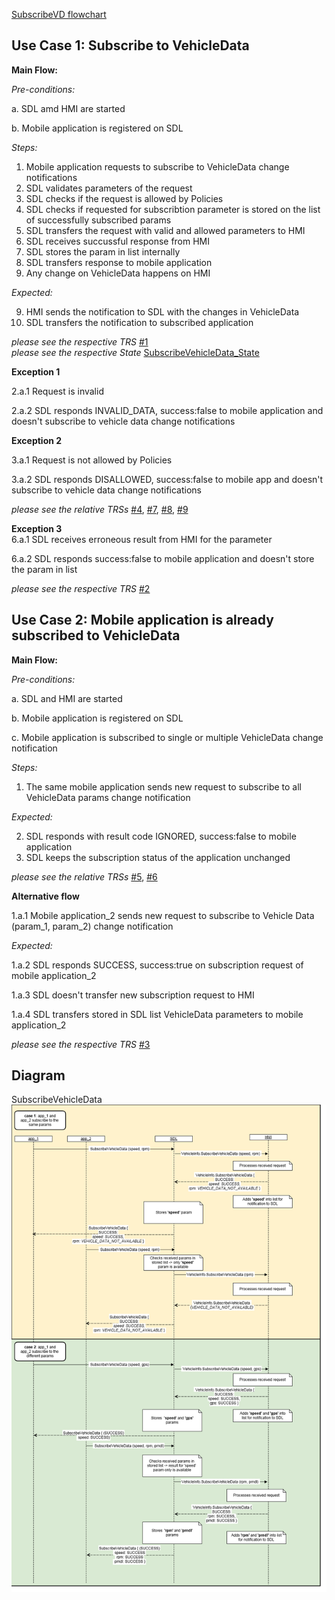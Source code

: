 [SubscribeVD flowchart](https://adc.luxoft.com/confluence/display/APPLINK/SubscribeVD+flowchart)
## Use Case 1: Subscribe to VehicleData

**Main Flow:**

_Pre-conditions:_

a. SDL amd HMI are started

b. Mobile application is registered on SDL

_Steps:_

1. Mobile application requests to subscribe to VehicleData change notifications
2. SDL validates parameters of the request
3. SDL checks if the request is allowed by Policies
4. SDL checks if requested for subscribtion parameter is stored on the list of successfully subscribed params
5. SDL transfers the request with valid and allowed parameters to HMI
6. SDL receives succussful response from HMI
7. SDL stores the param in list internally
8. SDL transfers response to mobile application
9. Any change on VehicleData happens on HMI

_Expected:_

9. HMI sends the notification to SDL with the changes in VehicleData
10. SDL transfers the notification to subscribed application

_please see the respective TRS_ [#1](https://github.com/KhrystynaDubovyk/Requirements/blob/subscribe_vd/docs/API/VehicleInfo/SubscribeVehicleData_TRS.md#1)  
_please see the respective State_ [SubscribeVehicleData_State]()

**Exception 1**

2.a.1 Request is invalid

2.a.2 SDL responds INVALID_DATA, success:false to mobile application and doesn't subscribe to vehicle data change notifications


**Exception 2**

3.a.1 Request is not allowed by Policies

3.a.2 SDL responds DISALLOWED, success:false to mobile app and doesn't subscribe to vehicle data change notifications  

_please see the relative TRSs_ 
[#4](https://github.com/KhrystynaDubovyk/Requirements/blob/subscribe_vd/docs/API/VehicleInfo/SubscribeVehicleData_TRS.md#4),
[#7](https://github.com/KhrystynaDubovyk/Requirements/blob/subscribe_vd/docs/API/VehicleInfo/SubscribeVehicleData_TRS.md#7),
[#8](https://github.com/KhrystynaDubovyk/Requirements/blob/subscribe_vd/docs/API/VehicleInfo/SubscribeVehicleData_TRS.md#8),
[#9](https://github.com/KhrystynaDubovyk/Requirements/blob/subscribe_vd/docs/API/VehicleInfo/SubscribeVehicleData_TRS.md#9)

**Exception 3**  
6.a.1 SDL receives erroneous result from HMI for the parameter  

6.a.2 SDL responds success:false to mobile application and doesn't store the param in list

_please see the respective TRS_ [#2](https://github.com/KhrystynaDubovyk/Requirements/blob/subscribe_vd/docs/API/VehicleInfo/SubscribeVehicleData_TRS.md#2) 

## Use Case 2: Mobile application is already subscribed to VehicleData

**Main Flow:**

_Pre-conditions:_

a. SDL and HMI are started

b. Mobile application is registered on SDL

c. Mobile application is subscribed to single or multiple VehicleData change notification

_Steps:_

1. The same mobile application sends new request to subscribe to all VehicleData params change notification

_Expected:_

2. SDL responds with result code IGNORED, success:false to mobile application
3. SDL keeps the subscription status of the application unchanged

_please see the relative TRSs_ [#5](https://github.com/KhrystynaDubovyk/Requirements/blob/subscribe_vd/docs/API/VehicleInfo/SubscribeVehicleData_TRS.md#5),
[#6](https://github.com/KhrystynaDubovyk/Requirements/blob/subscribe_vd/docs/API/VehicleInfo/SubscribeVehicleData_TRS.md#6)

**Alternative flow**  

1.a.1 Mobile application_2 sends new request to subscribe to Vehicle Data (param_1, param_2) change notification  

_Expected:_  

1.a.2 SDL responds SUCCESS, success:true on subscription request of mobile application_2  

1.a.3 SDL doesn't transfer new subscription request to HMI  

1.a.4 SDL transfers stored in SDL list VehicleData parameters to mobile application_2 

_please see the respective TRS_ [#3](https://github.com/KhrystynaDubovyk/Requirements/blob/subscribe_vd/docs/API/VehicleInfo/SubscribeVehicleData_TRS.md#3) 

## Diagram
SubscribeVehicleData 
![SubscribeVehicleData](https://github.com/KhrystynaDubovyk/Requirements/blob/subscribe_vd/docs/UseCase/assets/SubscribeVehicleData.png)
